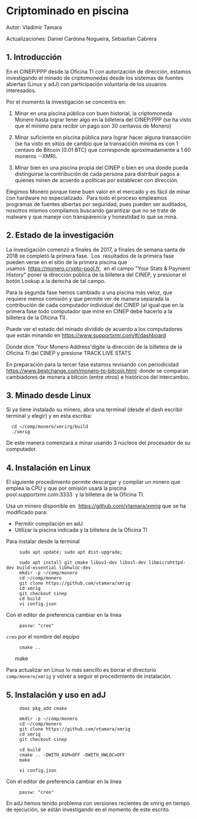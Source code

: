 # Criptominado en piscina

Autor: Vladimir Tamara

Actualizaciones: Daniel Cardona Nogueira, Sebastian Cabrera

## 1. Introducción
En el CINEP/PPP desde la Oficina TI con autorización de dirección, estamos investigando el minado de criptomonedas 
desde los sistemas de fuentes abiertas (Linux y adJ) con participación voluntaria de los usuarios interesados.

Por el momento la investigación se concentra en:

1. Minar en una piscina pública con buen historial, la criptomoneda Monero hasta lograr tener algo en la billetera del 
   CINEP/PPP (se ha visto que el mínimo para recibir un pago son 30 centavos de Monero)

2. Minar suficiente en piscina pública para lograr hacer alguna transacción (se ha visto en sitios de cambio que 
   la transacción mínima es con 1 centavo de Bitcoin (0.01 BTC) que corresponde aproximadamente a 1.60 moneros --XMR).

3. Minar bien en una piscina propia del CINEP o bien en una donde pueda distinguirse la contribución de 
   cada persona para distribuir pagos a quienes minen de acuerdo a políticas por establecer con dirección.

Elegimos Monero porque tiene buen valor en el mercado y es fácil de minar con hardware no especializado.  Para todo el 
proceso empleamos programas de fuentes abiertas por seguridad, pues pueden ser auditados, nosotros mismos 
compilamos buscando garantizar que no se trate de malware y que maneje con transparencia y honestidad lo que se mina.

## 2. Estado de la investigación

La investigación comenzó a finales de 2017, a finales de semana santa de 2018 se completó la primera fase.  Los  
resultados de la primera fase pueden verse en el sitio de la primera piscina que usamos  <https://monero.crypto-pool.fr>, 
en el campo "Your Stats & Payment History"  poner la dirección pública de la billetera del CINEP, y presionar el botón 
Lookup a la derecha de tal campo.

Para la segunda fase hemos cambiado a una piscina más veloz, que requiere menos comisión y que permite ver de manera 
separada la contribución de cada computador individual del CINEP (al igual que en la primera fase todo computador que 
mine en CINEP debe hacerlo a la billetera de la Oficina TI).

Puede ver el estado del minado dividido de acuerdo a los computadores que están minando en 
<https://www.supportxmr.com/#/dashboard>

Donde dice 'Your Monero Address'digite  la dirección de la billetera de la Oficina TI del CINEP y presione TRACK LIVE STATS

En preparación para la tercer fase estamos revisando con periodicidad  
<https://www.bestchange.com/monero-to-bitcoin.html>  donde se comparan cambiadores de monera a bitcoin (entre otros) e
históricos del intercambio.


## 3. Minado desde Linux

Si ya tiene instalado su minero, abra una terminal (desde el dash escribir terminal y elegir) y en esta escriba:

      cd ~/comp/monero/xmrirg/build
      ./xmrig

De este manera comenzará a minar usando 3 núcleos del procesador de su computador.


## 4. Instalación en Linux 

El siguiente procedimiento permite descargar y compilar un minero que emplea la CPU y que por omisión usará la piscina 
pool.supportxmr.com:3333  y la billetera de la Oficina TI.

Usa un minero disponible en  <https://github.com/vtamara/xmrig> que se ha modificado para:

* Permitir compilación en adJ
* Utilizar la piscina indicada y la billetera de la Oficina TI

Para instalar desde la terminal

         sudo apt update; sudo apt dist-upgrade;

         sudo apt install git cmake libuv1-dev libssl-dev libmicrohttpd-dev build-essential libhwloc-dev
         mkdir -p ~/comp/monero
         cd ~/comp/monero
         git clone https://github.com/vtamara/xmrig
         cd xmrig
         git checkout cinep
         cd build
         vi config.json

Con el editor de preferencia cambiar en la linea

         passw: "creo"

`creo` por el nombre del equipo
  
         cmake ..
         make 


Para actualizar en Linux lo más sencillo es borrar el directorio `comp/monero/xmrig` y volver a seguir el procedimiento de instalación.

## 5. Instalación y uso en adJ
      
         doas pkg_add cmake

         mkdir -p ~/comp/monero
         cd ~/comp/monero
         git clone https://github.com/vtamara/xmrig
         cd xmrig
         git checkout cinep

         cd build
         cmake .. -DWITH_ASM=OFF -DWITH_HWLOC=OFF
         make

         vi config.json

Con el editor de preferencia cambiar en la linea

         passw: "creo"

En adJ hemos tenido problema con versiones recientes de xmrig en tiempo de ejecución, se están investigando en el momento de este escrito.
